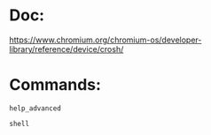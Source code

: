 # Doc:
https://www.chromium.org/chromium-os/developer-library/reference/device/crosh/

# Commands:
```
help_advanced

shell
```
